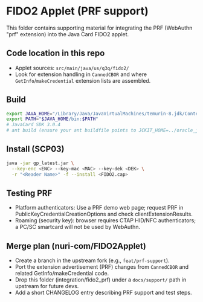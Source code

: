 # FIDO2 Applet (PRF support)

This folder contains supporting material for integrating the PRF (WebAuthn "prf" extension) into the Java Card FIDO2 applet.

## Code location in this repo

- Applet sources: `src/main/java/us/q3q/fido2/`
- Look for extension handling in `CannedCBOR` and where `GetInfo`/`makeCredential` extension lists are assembled.

## Build

```bash
export JAVA_HOME="/Library/Java/JavaVirtualMachines/temurin-8.jdk/Contents/Home"
export PATH="$JAVA_HOME/bin:$PATH"
# JavaCard SDK 3.0.4
# ant build (ensure your ant buildfile points to JCKIT_HOME=../oracle_javacard_sdks/jc304_kit)
```

## Install (SCP03)

```bash
java -jar gp_latest.jar \
  --key-enc <ENC> --key-mac <MAC> --key-dek <DEK> \
  -r "<Reader Name>" -f --install <FIDO2.cap>
```

## Testing PRF

- Platform authenticators: Use a PRF demo web page; request PRF in PublicKeyCredentialCreationOptions and check clientExtensionResults.
- Roaming (security key): browser requires CTAP HID/NFC authenticators; a PC/SC smartcard will not be used by WebAuthn.

## Merge plan (nuri-com/FIDO2Applet)

- Create a branch in the upstream fork (e.g., `feat/prf-support`).
- Port the extension advertisement (PRF) changes from `CannedCBOR` and related GetInfo/makeCredential code.
- Drop this folder (integration/fido2_prf) under a `docs/support/` path in upstream for future devs.
- Add a short CHANGELOG entry describing PRF support and test steps.
